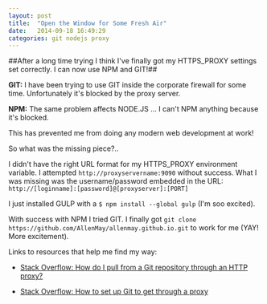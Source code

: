 ```yaml
---
layout: post
title:  "Open the Window for Some Fresh Air"
date:   2014-09-18 16:49:29
categories: git nodejs proxy
---
```

##After a long time trying I think I've finally got my HTTPS_PROXY settings set correctly. I can now use NPM and GIT!##

**GIT:** I have been trying to use GIT inside the corporate firewall for some time. Unfortunately it's blocked by the proxy server.

**NPM:** The same problem affects NODE.JS ... I can't NPM anything because it's blocked.

This has prevented me from doing any modern web development at work!

So what was the missing piece?..

I didn't have the right URL format for my HTTPS_PROXY environment variable. I attempted `http://proxyservername:9090` without success. What I was missing was the username/password embedded in the URL:
`http://[loginname]:[password]@[proxyserver]:[PORT]`

I just installed GULP with a `$ npm install --global gulp` (I'm soo excited).

With success with NPM I tried GIT. I finally got `git clone https://github.com/AllenMay/allenmay.github.io.git` to work for me (YAY! More excitement).

Links to resources that help me find my way:

* [Stack Overflow: How do I pull from a Git repository through an HTTP proxy?](http://stackoverflow.com/questions/128035/how-do-i-pull-from-a-git-repository-through-an-http-proxy)

* [Stack Overflow: How to set up Git to get through a proxy](http://stackoverflow.com/questions/7734518/how-to-set-up-git-to-get-through-a-proxy)
